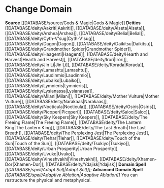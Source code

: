 ﻿---
advanced_apocryphal_spell: null
advanced_domain_spell: '[[DATABASE/spell/Adaptive Ablation|Adaptive Ablation]]'
apocryphal_spell: null
deity:
- '[[DATABASE/deity/Aakriti|Aakriti]]'
- '[[DATABASE/deity/Alseta|Alseta]]'
- '[[DATABASE/deity/Arshea|Arshea]]'
- '[[DATABASE/deity/Belial|Belial]]'
- '[[DATABASE/deity/Cyth-V''sug|Cyth-V''sug]]'
- '[[DATABASE/deity/Dagon|Dagon]]'
- '[[DATABASE/deity/Daikitsu|Daikitsu]]'
- '[[DATABASE/deity/Grandmother Spider|Grandmother Spider]]'
- '[[DATABASE/deity/Haagenti|Haagenti]]'
- '[[DATABASE/deity/Hearth and Harvest|Hearth and Harvest]]'
- '[[DATABASE/deity/Irori|Irori]]'
- '[[DATABASE/deity/Jin Li|Jin Li]]'
- '[[DATABASE/deity/Korada|Korada]]'
- '[[DATABASE/deity/Lamashtu|Lamashtu]]'
- '[[DATABASE/deity/Laudinmio|Laudinmio]]'
- '[[DATABASE/deity/Lubaiko|Lubaiko]]'
- '[[DATABASE/deity/Lymnieris|Lymnieris]]'
- '[[DATABASE/deity/Lysianassa|Lysianassa]]'
- '[[DATABASE/deity/Milani|Milani]]'
- '[[DATABASE/deity/Mother Vulture|MotherVulture]]'
- '[[DATABASE/deity/Narakaas|Narakaas]]'
- '[[DATABASE/deity/Nocticula|Nocticula]]'
- '[[DATABASE/deity/Osiris|Osiris]]'
- '[[DATABASE/deity/Picoperi|Picoperi]]'
- '[[DATABASE/deity/Saloc|Saloc]]'
- '[[DATABASE/deity/Sky Keepers|Sky Keepers]]'
- '[[DATABASE/deity/The Freeing Flame|The Freeing Flame]]'
- '[[DATABASE/deity/The Lantern King|The Lantern King]]'
- '[[DATABASE/deity/The Last Breath|The Last Breath]]'
- '[[DATABASE/deity/The Perplexing Jest|The Perplexing Jest]]'
- '[[DATABASE/deity/Tlehar|Tlehar]]'
- '[[DATABASE/deity/Touch of the Sun|Touch of the Sun]]'
- '[[DATABASE/deity/Tsukiyo|Tsukiyo]]'
- '[[DATABASE/deity/Urban Prosperity|UrbanProsperity]]'
- '[[DATABASE/deity/Uvuko|Uvuko]]'
- '[[DATABASE/deity/Vineshvakhi|Vineshvakhi]]'
- '[[DATABASE/deity/Xhamen-Dor|Xhamen-Dor]]'
- '[[DATABASE/deity/Ydajisk|Ydajisk]]'
domain:
- '[[DATABASE/domain/Change Domain|Change]]'
domain_spell: '[[DATABASE/spell/Adapt Self|Adapt Self]]'
id: '40'
name: Change Domain
rarity: Common
rus_type_level: null
source: '[[DATABASE/source/Gods & Magic|Gods & Magic]]'
trait: null
type: Domain

---
# Change Domain

**Source** [[DATABASE/source/Gods & Magic|Gods & Magic]] 
**Deities** [[DATABASE/deity/Aakriti|Aakriti]], [[DATABASE/deity/Alseta|Alseta]], [[DATABASE/deity/Arshea|Arshea]], [[DATABASE/deity/Belial|Belial]], [[DATABASE/deity/Cyth-V'sug|Cyth-V'sug]], [[DATABASE/deity/Dagon|Dagon]], [[DATABASE/deity/Daikitsu|Daikitsu]], [[DATABASE/deity/Grandmother Spider|Grandmother Spider]], [[DATABASE/deity/Haagenti|Haagenti]], [[DATABASE/deity/Hearth and Harvest|Hearth and Harvest]], [[DATABASE/deity/Irori|Irori]], [[DATABASE/deity/Jin Li|Jin Li]], [[DATABASE/deity/Korada|Korada]], [[DATABASE/deity/Lamashtu|Lamashtu]], [[DATABASE/deity/Laudinmio|Laudinmio]], [[DATABASE/deity/Lubaiko|Lubaiko]], [[DATABASE/deity/Lymnieris|Lymnieris]], [[DATABASE/deity/Lysianassa|Lysianassa]], [[DATABASE/deity/Milani|Milani]], [[DATABASE/deity/Mother Vulture|Mother Vulture]], [[DATABASE/deity/Narakaas|Narakaas]], [[DATABASE/deity/Nocticula|Nocticula]], [[DATABASE/deity/Osiris|Osiris]], [[DATABASE/deity/Picoperi|Picoperi]], [[DATABASE/deity/Saloc|Saloc]], [[DATABASE/deity/Sky Keepers|Sky Keepers]], [[DATABASE/deity/The Freeing Flame|The Freeing Flame]], [[DATABASE/deity/The Lantern King|The Lantern King]], [[DATABASE/deity/The Last Breath|The Last Breath]], [[DATABASE/deity/The Perplexing Jest|The Perplexing Jest]], [[DATABASE/deity/Tlehar|Tlehar]], [[DATABASE/deity/Touch of the Sun|Touch of the Sun]], [[DATABASE/deity/Tsukiyo|Tsukiyo]], [[DATABASE/deity/Urban Prosperity|Urban Prosperity]], [[DATABASE/deity/Uvuko|Uvuko]], [[DATABASE/deity/Vineshvakhi|Vineshvakhi]], [[DATABASE/deity/Xhamen-Dor|Xhamen-Dor]], [[DATABASE/deity/Ydajisk|Ydajisk]]
**Domain Spell** _[[DATABASE/spell/Adapt Self|Adapt Self]]_; **Advanced Domain Spell** _[[DATABASE/spell/Adaptive Ablation|Adaptive Ablation]]_
You can restructure the physical and metaphysical.